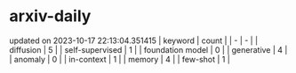 # arxiv-daily
updated on 2023-10-17 22:13:04.351415
| keyword | count |
| - | - |
| diffusion | 5 |
| self-supervised | 1 |
| foundation model | 0 |
| generative | 4 |
| anomaly | 0 |
| in-context | 1 |
| memory | 4 |
| few-shot | 1 |
